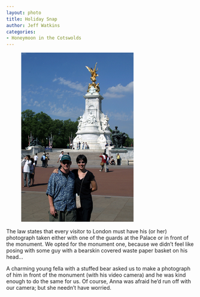 ```yaml
---
layout: photo
title: Holiday Snap
author: Jeff Watkins
categories:
- Honeymoon in the Cotswolds
---
```


<figure><img class="photo" src="/photos/IMG_1192.jpg"></figure>

The law states that every visitor to London must have his (or her) photograph
taken either with one of the guards at the Palace or in front of the monument.
We opted for the monument one, because we didn’t feel like posing with some
guy with a bearskin covered waste paper basket on his head…

A charming young fella with a stuffed bear asked us to make a photograph of
him in front of the monument (with his video camera) and he was kind enough to
do the same for us. Of course, Anna was afraid he’d run off with our camera;
but she needn’t have worried.

